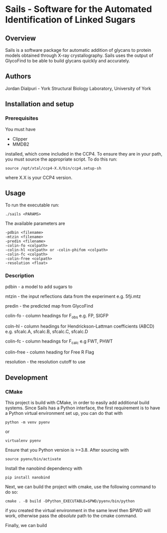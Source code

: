 # Sails - Software for the Automated Identification of Linked Sugars

## Overview

Sails is a software package for automatic addition of glycans to protein models obtained through X-ray crystallography. 
Sails uses the output of GlycoFind to be able to build glycans quickly and accurately. 

## Authors

Jordan Dialpuri - York Structural Biology Laboratory, University of York

## Installation and setup
### Prerequisites

You must have
- Clipper
- MMDB2

installed, which come included in the CCP4. To ensure they are in your path, you must source the appropriate script. To do this run:

    source /opt/xtal/ccp4-X.X/bin/ccp4.setup-sh 
where X.X is your CCP4 version.


## Usage

To run the executable run:

    ./sails <PARAMS>

The available parameters are

    -pdbin <filename>
	-mtzin <filename>        
    -predin <filename>
    -colin-fo <colpath>
    -colin-hl <colpath> or -colin-phifom <colpath>
    -colin-fc <colpath>
    -colin-free <colpath>
    -resolution <float>

### Description 

pdbin - a model to add sugars to

mtzin - the input reflections data from the experiment e.g. 5fji.mtz

predin - the predicted map from GlycoFind

colin-fo - column headings for F<sub>obs</sub> e.g. FP, SIGFP

coln-hl - column headings for Hendrickson-Lattman coefficients (ABCD) e.g. sfcalc.A, sfcalc.B, sfcalc.C, sfcalc.D

colin-fc - column headings for F<sub>calc</sub> e.g FWT, PHWT

colin-free - column heading for Free R Flag

resolution - the resolution cutoff to use

## Development

### CMake

This project is build with CMake, in order to easily add additional build systems. Since Sails has a Python interface,
the first requirement is to have a Python virtual environment set up, you can do that with 

    python -m venv pyenv 

or

    virtualenv pyenv 

Ensure that you Python version is >=3.8. After sourcing with 
    
    source pyenv/bin/activate

Install the nanobind dependency with 

    pip install nanobind

Next, we can build the project with cmake, use the following command to do so:

    cmake . -B build -DPython_EXECUTABLE=$PWD/pyenv/bin/python 

if you created the virtual environment in the same level then $PWD will work, otherwise pass the _absolute_ path to the 
cmake command.

Finally, we can build 

